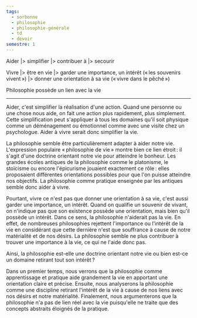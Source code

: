 ```yaml
---
tags:
  - sorbonne
  - philosophie
  - philosophie-générale
  - td
  - devoir
semestre: 1
---
```

Aider
|> simplifier
|> contribuer à
|> secourir

Vivre
|> être en vie
|> garder une importance, un intérêt (« les souvenirs vivent »)
|> donner une orientation à sa vie (« vivre dans le pêché »)

Philosophie possède un lien avec la vie

---

Aider, c'est simplifier la réalisation d'une action. Quand une personne ou une chose nous aide, on fait une action plus rapidement, plus simplement. Cette simplification peut s'appliquer à tous les domaines qu'il soit physique comme un déménagement ou émotionnel comme avec une visite chez un psychologue. Aider à vivre serait donc simplifier la vie. 

La philosophie semble être particulièrement adapter à aider notre vie. L'expression populaire « philosophie de vie » montre bien ce lien étroit : il s'agit d'une doctrine orientant notre vie pour atteindre le bonheur. Les grandes écoles antiques de la philosophie comme le platonisme, le stoïcisme ou encore l'épicurisme jouaient exactement ce rôle : elles proposaient différentes orientations possibles pour que l'on puisse atteindre nos objectifs. La philosophie comme pratique enseignée par les antiques semble donc aider à vivre.

Pourtant, vivre ce n'est pas que donner une orientation à sa vie, c'est aussi garder une importance, un intérêt. Quand on qualifie un souvenir de vivant, on n'indique pas que son existence possède une orientation, mais bien qu'il possède un intérêt. Dans ce sens, la philosophie n'aiderait pas la vie. En effet, de nombreuses philosophies rejettent l'importance ou l'intérêt de la vie en considérant que cette dernière n'est que souffrance à cause de notre matérialité et de nos désirs. La philosophie semble ne plus contribuer à trouver une importance à la vie, ce qui ne l'aide donc pas.

Ainsi, la philosophie est-elle une doctrine orientant notre vie ou bien est-ce un domaine retirant tout son intérêt ?

Dans un premier temps, nous verrons que la philosophie comme apprentissage et pratique aide grandement la vie en apportant une orientation claire et précise. Ensuite, nous analyserons la philosophie comme une discipline retirant l'intérêt de la vie à cause de nos liens avec nos désirs et notre matérialité. Finalement, nous argumenterons que la philosophie n'a pas de lien réel avec la vie puisqu'elle ne traite que des concepts abstraits éloignés de la pratique.